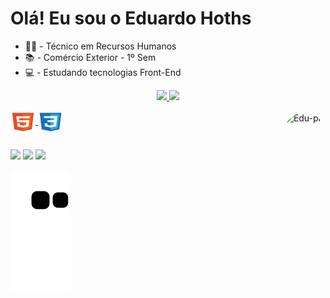 # Olá! Eu sou o Eduardo Hoths
- 👨‍💼 - Técnico em Recursos Humanos
- 📚 - Comércio Exterior - 1º Sem
- 💻 - Estudando tecnologias Front-End

<div align="center">
  <a href="https://github.com/eduardohoths">
  <img height="170em" src="https://github-readme-stats.vercel.app/api?username=eduardohoths&show_icons=true&theme=dracula&include_all_commits=true&count_private=true"/>
  <img height="170em" src="https://github-readme-stats.vercel.app/api/top-langs/?username=eduardohoths&layout=compact&langs_count=7&theme=dracula"/>
</div>
  
<div style="display: inline_block"><br>  
  <img align="center" alt="Edu-HTML" height="30" width="40" src="https://raw.githubusercontent.com/devicons/devicon/master/icons/html5/html5-original.svg">
  <img align="center" alt="Edu-CSS" height="30" width="40" src="https://raw.githubusercontent.com/devicons/devicon/master/icons/css3/css3-original.svg">  
  <img align="right" alt="Edu-pic" height="150" style="border-radius:50px;" src="https://media.discordapp.net/attachments/920032936823238658/920034232556986438/1c9a758605053b938b62bad2d3f7b3ed.gif">
</div>
  
  ##
 
<div> 
  
  <a href="https://instagram.com/eduardo.hoths" target="_blank"><img src="https://img.shields.io/badge/-Instagram-%23E4405F?style=for-the-badge&logo=instagram&logoColor=white" target="_blank"></a> 
  <a href = "mailto:eduardo.hoths@gmail.com"><img src="https://img.shields.io/badge/-Gmail-%23333?style=for-the-badge&logo=gmail&logoColor=white" target="_blank"></a>
  <a href="https://www.linkedin.com/in/eduardohoths" target="_blank"><img src="https://img.shields.io/badge/-LinkedIn-%230077B5?style=for-the-badge&logo=linkedin&logoColor=white" target="_blank"></a> 
 
  ![Snake animation](https://github.com/eduardohoths/eduardohoths/blob/output/github-contribution-grid-snake.svg)
 
</div>
